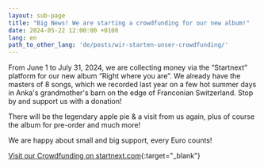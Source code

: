 ```yaml
---
layout: sub-page
title: "Big News! We are starting a crowdfunding for our new album!"
date: 2024-05-22 12:00:00 +0100
lang: en
path_to_other_lang: 'de/posts/wir-starten-unser-crowdfunding/'
---
```


From June 1 to July 31, 2024, we are collecting money via the “Startnext” platform for our new album “Right where you are”. We already have the masters of 8 songs, which we recorded last year on a few hot summer days in Anka's grandmother's barn on the edge of Franconian Switzerland. Stop by and support us with a donation! 

There will be the legendary apple pie & a visit from us again, plus of course the album for pre-order and much more!

We are happy about small and big support, every Euro counts! 

[Visit our Crowdfunding on startnext.com](https://www.startnext.com/nbtf-right-where-you-are){:target="_blank"}
